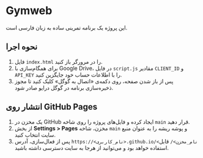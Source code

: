 # Gymweb

این پروژه یک برنامه تمرینی ساده به زبان فارسی است.

## نحوه اجرا

1. فایل `index.html` را در مرورگر باز کنید.
2. برای همگام‌سازی با Google Drive، در فایل `script.js` مقادیر `CLIENT_ID` و `API_KEY` را با اطلاعات حساب خود جایگزین کنید.
3. پس از باز شدن صفحه، روی دکمه‌ی «اتصال به گوگل» کلیک کنید تا مجوز ذخیره‌سازی برنامه در گوگل درایو صادر شود.

## انتشار روی GitHub Pages

1. یک مخزن در GitHub ایجاد کرده و فایل‌های پروژه را روی شاخه `main` قرار دهید.
2. از بخش **Settings > Pages** مخزن، شاخه `main` و پوشه ریشه را به عنوان منبع سایت انتخاب کنید.
3. پس از فعال‌سازی، آدرس `https://<نام_کاربری>.github.io/<نام_مخزن>/` قابل استفاده خواهد بود و می‌توانید از هرجا به سایت دسترسی داشته باشید.
